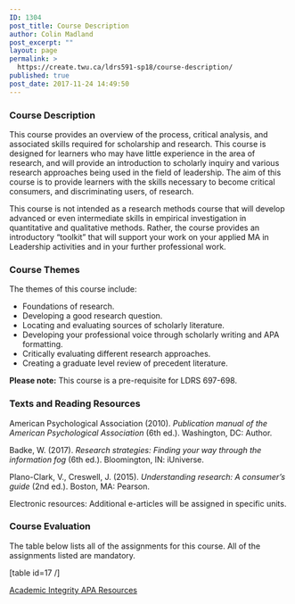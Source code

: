 ```yaml
---
ID: 1304
post_title: Course Description
author: Colin Madland
post_excerpt: ""
layout: page
permalink: >
  https://create.twu.ca/ldrs591-sp18/course-description/
published: true
post_date: 2017-11-24 14:49:50
---
```

<h3>Course Description</h3>
This course provides an overview of the process, critical analysis, and associated skills required for scholarship and research. This course is designed for learners who may have little experience in the area of research, and will provide an introduction to scholarly inquiry and various research approaches being used in the field of leadership. The aim of this course is to provide learners with the skills necessary to become critical consumers, and discriminating users, of research.

This course is not intended as a research methods course that will develop advanced or even intermediate skills in empirical investigation in quantitative and qualitative methods. Rather, the course provides an introductory “toolkit” that will support your work on your applied MA in Leadership activities and in your further professional work.
<h3>Course Themes</h3>
The themes of this course include:
<ul>
 	<li>Foundations of research.</li>
 	<li>Developing a good research question.</li>
 	<li>Locating and evaluating sources of scholarly literature.</li>
 	<li>Developing your professional voice through scholarly writing and APA formatting.</li>
 	<li>Critically evaluating different research approaches.</li>
 	<li>Creating a graduate level review of precedent literature.</li>
</ul>
<strong>Please note:</strong> This course is a pre-requisite for LDRS 697-698.
<h3>Texts and Reading Resources</h3>
American Psychological Association (2010). <em>Publication manual of the American Psychological Association</em> (6th ed.). Washington, DC: Author.

Badke, W. (2017). <em>Research strategies: Finding your way through the information fog</em> (6th ed.). Bloomington, IN: iUniverse.

Plano-Clark, V., Creswell, J. (2015). <em>Understanding research: A consumer’s guide</em> (2nd ed.). Boston, MA: Pearson.

Electronic resources: Additional e-articles will be assigned in specific units.
<h3>Course Evaluation</h3>
The table below lists all of the assignments for this course. All of the assignments listed are mandatory.

[table id=17 /]

<!--themify_builder_static--><a href="https://create.twu.ca/ldrs591-sp18/academic-integrity" > Academic Integrity </a> <a href="https://create.twu.ca/ldrs591-sp18/apa-resources" > APA Resources </a><!--/themify_builder_static-->